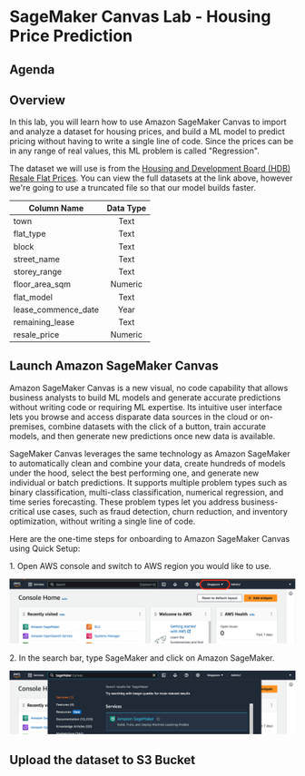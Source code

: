 # SageMaker Canvas Lab - Housing Price Prediction

## Agenda

## Overview
In this lab, you will learn how to use Amazon SageMaker Canvas to import and analyze a dataset for housing prices, and build a ML model to predict pricing without having to write a single line of code. Since the prices can be in any range of real values, this ML problem is called "Regression".

The dataset we will use is from the [Housing and Development Board (HDB) Resale Flat Prices](https://beta.data.gov.sg/collections/189/datasets/d_8b84c4ee58e3cfc0ece0d773c8ca6abc/view). You can view the full datasets at the link above, however we're going to use a truncated file so that our model builds faster.

| Column Name         | Data Type |
| ------------------- | :-------: |
| town                |   Text    |
| flat_type           |   Text    |
| block               |   Text    |
| street_name         |   Text    |
| storey_range        |   Text    |
| floor_area_sqm      |  Numeric  |
| flat_model          |   Text    |
| lease_commence_date |   Year    |
| remaining_lease     |   Text    |
| resale_price        |  Numeric  |

## Launch Amazon SageMaker Canvas
Amazon SageMaker Canvas is a new visual, no code capability that allows business analysts to build ML models and generate accurate predictions without writing code or requiring ML expertise. Its intuitive user interface lets you browse and access disparate data sources in the cloud or on-premises, combine datasets with the click of a button, train accurate models, and then generate new predictions once new data is available.

SageMaker Canvas leverages the same technology as Amazon SageMaker to automatically clean and combine your data, create hundreds of models under the hood, select the best performing one, and generate new individual or batch predictions. It supports multiple problem types such as binary classification, multi-class classification, numerical regression, and time series forecasting. These problem types let you address business-critical use cases, such as fraud detection, churn reduction, and inventory optimization, without writing a single line of code.

Here are the one-time steps for onboarding to Amazon SageMaker Canvas using Quick Setup:

1\. Open AWS console and switch to AWS region you would like to use.

![Alt text](img/image.png)

2\. In the search bar, type SageMaker and click on Amazon SageMaker.

![Alt text](img/image-1.png)

## Upload the dataset to S3 Bucket
